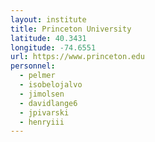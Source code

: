 ```yaml
---
layout: institute
title: Princeton University
latitude: 40.3431
longitude: -74.6551
url: https://www.princeton.edu
personnel:
  - pelmer
  - isobelojalvo
  - jimolsen
  - davidlange6
  - jpivarski
  - henryiii
---
```

